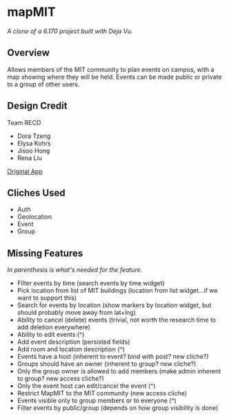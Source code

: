 # mapMIT

*A clone of a 6.170 project built with Deja Vu.*

## Overview
Allows members of the MIT community to plan events on campus, with a map showing where they will be held.
Events can be made public or private to a group of other users.

## Design Credit
Team RECD
- Dora Tzeng
- Elysa Kohrs
- Jisoo Hong
- Rena Liu

[Original App](http://mapmit.herokuapp.com/)

## Cliches Used
- Auth
- Geolocation
- Event
- Group

## Missing Features
*In parenthesis is what's needed for the feature.*
- Filter events by time (search events by time widget)
- Pick location from list of MIT buildings (location from list widget…if we want to support this)
- Search for events by location (show markers by location widget, but should probably move away from lat+lng)
- Ability to cancel (delete) events (trivial, not worth the research time to add deletion everywhere)
- Ability to edit events (^)
- Add event description (persisted fields)
- Add room and location description (^)
- Events have a host (inherent to event? bind with post? new cliche?)
- Groups should have an owner (inherent to group? new cliche?)
- Only the group owner is allowed to add members (make admin inherent to group? new access cliche?)
- Only the event host can edit/cancel the event (^)
- Restrict MapMIT to the MIT community (new access cliche)
- Events visible only to group members or to everyone (^)
- Filter events by public/group (depends on how group visibility is done)
